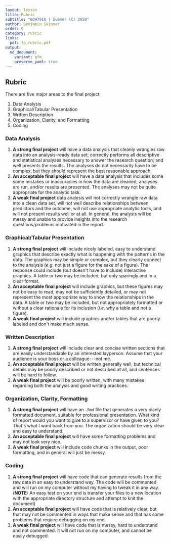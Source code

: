 ```yaml
---
layout: lesson
title: Rubric
subtitle: "EDH7916 | Summer (C) 2020"
author: Benjamin Skinner
order: 0
category: rubric
links:
  pdf: fp_rubric.pdf
output:
  md_document:
    variant: gfm
    preserve_yaml: true
---
```


## Rubric

There are five major areas to the final project:

1. Data Analysis
1. Graphical/Tabular Presentation
1. Written Description
1. Organization, Clarity, and Formatting
1. Coding

### Data Analysis

1. **A strong final project** will have a data analysis that cleanly
   wrangles raw data into an analysis-ready data set; correctly
   performs all descriptive and statistical analyses necessary to
   answer the research question; and well presents the results. The
   analyses do not necessarily have to be complex, but they should
   represent the best reasonable approach.
1. **An acceptable final project** will have a data analysis that
   includes some some mistakes or inaccuracies in how the data are
   cleaned, analyses are run, and/or results are presented. The
   analyses may not be quite appropriate for the analytic task.
1. **A weak final project** data analysis will not correctly wrangle
   raw data into a clean data set, will not well describe
   relationships between predictors and the outcome, will not use
   appropriate analytic tools, and will not present results well or at
   all. In general, the analysis will be messy and unable to provide
   insights into the research questions/problems motivated in the report. 

### Graphical/Tabular Presentation

1. **A strong final project** will include nicely labeled, easy to
   understand graphics that describe exactly what is happening with
   the patterns in the data. The graphics may be simple or complex,
   but they clearly connect to the analysis (_e.g._ not just a figure
   for the sake of a figure). The response could include (but doesn't
   have to include) interactive graphics. A table or two may be
   included, but only sparingly and in a clear format.
1. **An acceptable final project** will include graphics, but these
   figures may not be easy to read, may not be sufficiently detailed,
   or may not represent the most appropriate way to show the
   relationships in the data. A table or two may be included, but not
   appropriately formatted or without a clear rationale for its
   inclusion (_i.e._ why a table and not a figure).
1. **A weak final project** will include graphics and/or tables that
   are poorly labeled and don't make much sense.

### Written Description

1. **A strong final project** will include clear and concise written
   sections that are easily understandable by an interested
   layperson. Assume that your audience is your boss or a
   colleague---not me.
1. **An acceptable final project** will be written generally well, but
   technical details may be poorly described or not described at all,
   and sentences will be hard to follow.
1. **A weak final project** will be poorly written, with many mistakes
   regarding both the analysis and good writing practices.

### Organization, Clarity, Formatting

1. **A strong final project** will have an `.Rmd` file that generates a very
   nicely formatted document, suitable for professional
   presentation. What kind of report would you want to give to a
   supervisor or have given to you? That's what I want back from
   you. The organization should be very clear and easy to understand.
1. **An acceptable final project** will have some formatting problems and may
   not look very nice.
1. **A weak final project** will include code chunks in the output, poor
   formatting, and in general will just be messy.

### Coding

1. **A strong final project** will have code that can generate results from
   the raw data in an easy to understand way. The code will be
   commented and will run on my computer without my having to tweak it
   in any way. (**NOTE:** An easy test on your end is transfer your
   files to a new location with the appropriate directory structure
   and attempt to knit the document)
1. **An acceptable final project** will have code that is relatively clear,
   but that may not be commented in ways that make sense and that has
   some problems that require debugging on my end.
1. **A weak final project** will have code that is messy, hard to understand
   and not commented. It will not run on my computer, and cannot be
   easily debugged.
